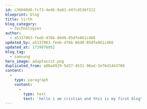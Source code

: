 ```yaml
---
id: c36040d6-fcf3-4e46-9a81-d47cd536f212
blueprint: blog
title: tirth
blog_category:
  - technologies
author:
  - a5337063-feeb-476b-86d0-85dfe861c466
updated_by: a5337063-feeb-476b-86d0-85dfe861c466
updated_at: 1739976952
blog_tag:
  - samsung
hero_image: adaptavist.png
duplicated_from: a08a4929-5d37-4531-96ad-3e76d14b3708
content:
  -
    type: paragraph
    content:
      -
        type: text
        text: 'hello i am cristian and this is my first blog'
---
```

